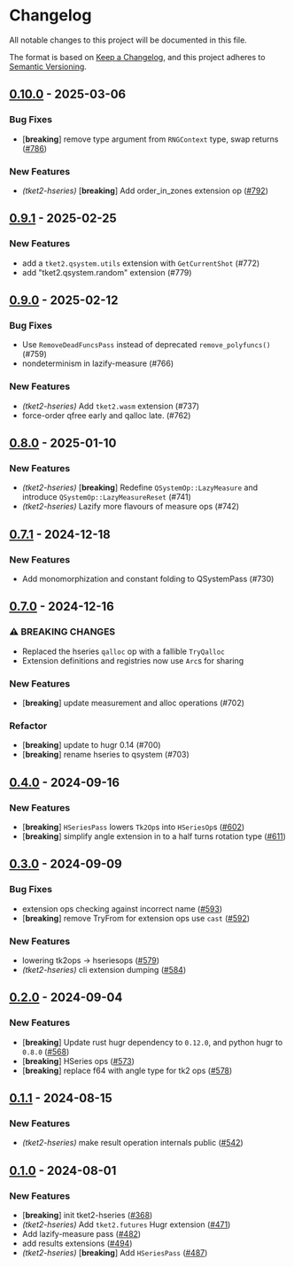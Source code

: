 # Changelog
All notable changes to this project will be documented in this file.

The format is based on [Keep a Changelog](https://keepachangelog.com/en/1.0.0/),
and this project adheres to [Semantic Versioning](https://semver.org/spec/v2.0.0.html).

## [0.10.0](https://github.com/CQCL/tket2/compare/tket2-hseries-v0.9.1...tket2-hseries-v0.10.0) - 2025-03-06

### Bug Fixes

- [**breaking**] remove type argument from `RNGContext` type, swap returns ([#786](https://github.com/CQCL/tket2/pull/786))

### New Features

- *(tket2-hseries)* [**breaking**] Add order_in_zones extension op ([#792](https://github.com/CQCL/tket2/pull/792))

## [0.9.1](https://github.com/CQCL/tket2/compare/tket2-hseries-v0.9.0...tket2-hseries-v0.9.1) - 2025-02-25

### New Features

- add a `tket2.qsystem.utils` extension with `GetCurrentShot` (#772)
- add "tket2.qsystem.random" extension (#779)

## [0.9.0](https://github.com/CQCL/tket2/compare/tket2-hseries-v0.8.0...tket2-hseries-v0.9.0) - 2025-02-12

### Bug Fixes

- Use `RemoveDeadFuncsPass` instead of deprecated `remove_polyfuncs()` (#759)
- nondeterminism in lazify-measure (#766)

### New Features

- *(tket2-hseries)* Add `tket2.wasm` extension (#737)
- force-order qfree early and qalloc late. (#762)

## [0.8.0](https://github.com/CQCL/tket2/compare/tket2-hseries-v0.7.1...tket2-hseries-v0.8.0) - 2025-01-10

### New Features

- *(tket2-hseries)* [**breaking**] Redefine `QSystemOp::LazyMeasure` and introduce `QSystemOp::LazyMeasureReset` (#741)
- *(tket2-hseries)* Lazify more flavours of measure ops (#742)

## [0.7.1](https://github.com/CQCL/tket2/compare/tket2-hseries-v0.7.0...tket2-hseries-v0.7.1) - 2024-12-18

### New Features

- Add monomorphization and constant folding to QSystemPass (#730)

## [0.7.0](https://github.com/CQCL/tket2/compare/tket2-hseries-v0.6.0...tket2-hseries-v0.7.0) - 2024-12-16

### ⚠ BREAKING CHANGES

- Replaced the hseries `qalloc` op with a fallible `TryQalloc`
- Extension definitions and registries now use `Arc`s for sharing

### New Features

- [**breaking**] update measurement and alloc operations (#702)

### Refactor

- [**breaking**] update to hugr 0.14 (#700)
- [**breaking**] rename hseries to qsystem (#703)

## [0.4.0](https://github.com/CQCL/tket2/compare/tket2-hseries-v0.3.0...tket2-hseries-v0.4.0) - 2024-09-16

### New Features

- [**breaking**] `HSeriesPass` lowers `Tk2Op`s into `HSeriesOp`s ([#602](https://github.com/CQCL/tket2/pull/602))
- [**breaking**] simplify angle extension in to a half turns rotation type ([#611](https://github.com/CQCL/tket2/pull/611))

## [0.3.0](https://github.com/CQCL/tket2/compare/tket2-hseries-v0.2.0...tket2-hseries-v0.3.0) - 2024-09-09

### Bug Fixes

- extension ops checking against incorrect name ([#593](https://github.com/CQCL/tket2/pull/593))
- [**breaking**] remove TryFrom for extension ops use `cast` ([#592](https://github.com/CQCL/tket2/pull/592))

### New Features

- lowering tk2ops -> hseriesops ([#579](https://github.com/CQCL/tket2/pull/579))
- *(tket2-hseries)* cli extension dumping ([#584](https://github.com/CQCL/tket2/pull/584))

## [0.2.0](https://github.com/CQCL/tket2/compare/tket2-hseries-v0.1.1...tket2-hseries-v0.2.0) - 2024-09-04

### New Features
- [**breaking**] Update rust hugr dependency to `0.12.0`, and python hugr to `0.8.0` ([#568](https://github.com/CQCL/tket2/pull/568))
- [**breaking**] HSeries ops ([#573](https://github.com/CQCL/tket2/pull/573))
- [**breaking**] replace f64 with angle type for tk2 ops ([#578](https://github.com/CQCL/tket2/pull/578))

## [0.1.1](https://github.com/CQCL/tket2/compare/tket2-hseries-v0.1.0...tket2-hseries-v0.1.1) - 2024-08-15

### New Features
- *(tket2-hseries)* make result operation internals public ([#542](https://github.com/CQCL/tket2/pull/542))

## [0.1.0](https://github.com/CQCL/tket2/releases/tag/tket2-hseries-v0.1.0) - 2024-08-01

### New Features
- [**breaking**] init tket2-hseries ([#368](https://github.com/CQCL/tket2/pull/368))
- *(tket2-hseries)* Add `tket2.futures` Hugr extension ([#471](https://github.com/CQCL/tket2/pull/471))
- Add lazify-measure pass ([#482](https://github.com/CQCL/tket2/pull/482))
- add results extensions ([#494](https://github.com/CQCL/tket2/pull/494))
- *(tket2-hseries)* [**breaking**] Add `HSeriesPass` ([#487](https://github.com/CQCL/tket2/pull/487))
